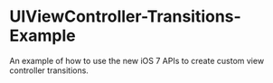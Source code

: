 UIViewController-Transitions-Example
====================================

An example of how to use the new iOS 7 APIs to create custom view controller transitions. 
